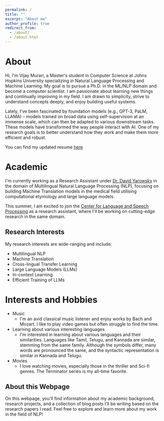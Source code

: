 ```yaml
---
permalink: /
title: ""
excerpt: "About me"
author_profile: true
redirect_from: 
  - /about/
  - /about.html
---
```


# About

Hi, I'm Vijay Murari, a Master's student in Computer Science at Johns Hopkins University specializing in Natural Language Processing and Machine Learning. My goal is to pursue a Ph.D. in the ML/NLP domain and become a computer scientist. I am passionate about learning new things and continually improving in my field. I am drawn to simplicity, strive to understand concepts deeply, and enjoy building useful systems.

Lately, I've been fascinated by foundation models (e.g., GPT-3, PaLM, LLAMA) – models trained on broad data using self-supervision at an immense scale, which can then be adapted to various downstream tasks. These models have transformed the way people interact with AI. One of my research goals is to better understand how they work and make them more efficient and robust.

You can find my updated resume [here](/files/VijayMurariTiyyalaMLNLP.pdf)


# Academic
I'm currently working as a Research Assistant under [Dr. David Yarowsky](https://www.cs.jhu.edu/~yarowsky/) in the domain of Multilingual Natural Language Processing (NLP), focusing on building Machine Translation models in the medical field utilising computational etymology and large language models.

This summer, I am excited to join the [Center for Language and Speech Processing](https://www.clsp.jhu.edu/) as a research assistant, where I'll be working on cutting-edge research in the same domain.

## Research Interests

My research interests are wide-ranging and include:

- Multilingual NLP
- Machine Translation
- Cross-lingual Transfer Learning
- Large Language Models (LLMs)
- In-context Learning
- Efficient Training of LLMs

# Interests and Hobbies
- Music
  - I'm an avid classical music listener and enjoy works by Bach and Mozart. I like to play video games but often struggle to find the time.
- Learning about various interesting languages
  - I'm interested in learning about various languages and their similarities. Languages like Tamil, Telugu, and Kannada are similar, stemming from the same family. Although the symbols differ, many words are pronounced the same, and the syntactic representation is similar in Kannada and Telugu.
- Movies
  - I love watching movies, especially those in the thriller and Sci-fi genres. The Terminator series is my all-time favorite.

## About this Webpage

On this webpage, you'll find information about my academic background, research projects, and a collection of blog posts I'll be writing based on the research papers I read. Feel free to explore and learn more about my work in the field of NLP!
